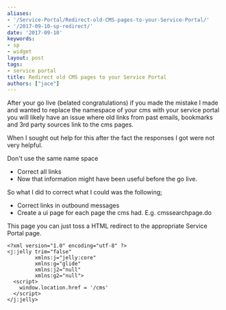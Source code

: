 ```yaml
---
aliases:
- '/Service-Portal/Redirect-old-CMS-pages-to-your-Service-Portal/'
- '/2017-09-10-sp-redirect/'
date: '2017-09-10'
keywords:
- sp
- widget
layout: post
tags:
- service portal
title: Redirect old CMS pages to your Service Portal
authors: ["jace"]
---
```


After your go live (belated congratulations) if you made the mistake I
made and wanted to replace the namespace of your cms with your service
portal you will likely have an issue where old links from past emails,
bookmarks and 3rd party sources link to the cms pages.

When I sought out help for this after the fact the responses I got were
not very helpful.

Don't use the same name space

-   Correct all links
-   Now that information might have been useful before the go live.

So what I did to correct what I could was the following;

-   Correct links in outbound messages
-   Create a ui page for each page the cms had. E.g. cmssearchpage.do

This page you can just toss a HTML redirect to the appropriate Service
Portal page.

``` {.xml}
<?xml version="1.0" encoding="utf-8" ?>
<j:jelly trim="false"
         xmlns:j="jelly:core"
         xmlns:g="glide"
         xmlns:j2="null"
         xmlns:g2="null">
  <script>
    window.location.href = '/cms'
  </script>
</j:jelly>
```

